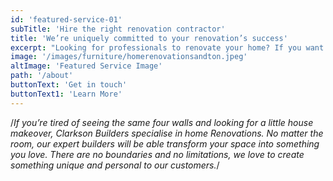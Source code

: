 ```yaml
---
id: 'featured-service-01'
subTitle: 'Hire the right renovation contractor'
title: 'We’re uniquely committed to your renovation’s success'
excerpt: "Looking for professionals to renovate your home? If you want renovations completed to the highest standards, our Elengency Interiors is at your service.Whether you need a complete remodel or just a home update, our team is here to help.Our experienced professionals will not only prepare the site, but help with design and repairs. We work closely with our clients to ensure that every aspect of the project is completed to their satisfaction, from the initial planning stage to the finishing touches. Starting a remodeling project can be daunting, but with our team on your side, the process will be stress-free and enjoyable. We handle all aspects of the project, including design, layout, so you won't have to worry about anything. Waste no time, contact our company and we promise you'll be pleased with the results! Want to learn more about our services, ask questions of the experts, contact us today."
image: '/images/furniture/homerenovationsandton.jpeg'
altImage: 'Featured Service Image'
path: '/about'
buttonText: 'Get in touch'
buttonText1: 'Learn More'
---
```

/*If you’re tired of seeing the same four walls and looking for a little house makeover, Clarkson Builders specialise in home Renovations. No matter the room, our expert builders will be able transform your space into something you love. There are no boundaries and no limitations, we love to create something unique and personal to our customers.*/